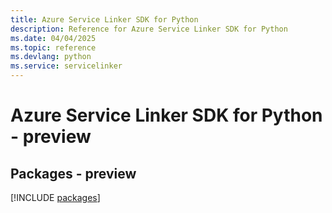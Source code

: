 ```yaml
---
title: Azure Service Linker SDK for Python
description: Reference for Azure Service Linker SDK for Python
ms.date: 04/04/2025
ms.topic: reference
ms.devlang: python
ms.service: servicelinker
---
```

# Azure Service Linker SDK for Python - preview
## Packages - preview
[!INCLUDE [packages](service-linker-index.md)]